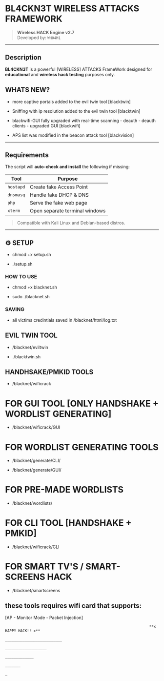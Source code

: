 # BL4CKN3T WIRELESS ATTACKS FRAMEWORK
> **Wireless HACK Engine v2.7**  
> Developed by: `WH04M1`

---

## Description

**BL4CKN3T** is a powerful [WIRELESS] ATTACKS FrameWork designed for **educational** and **wireless hack testing** purposes only.

## WHATS NEW?

* more captive portals added to the evil twin tool [blacktwin]

* Sniffing with ip resolution added to the evil twin tool [blacktwin]

* blackwifi-GUI fully upgraded with real-time scanning - deauth - deauth clients - upgraded GUI [blackwifi]

* APS list was modified in the beacon attack tool [blackvision]

---

## Requirements

The script will **auto-check and install** the following if missing:

| Tool      | Purpose                        |
|-----------|--------------------------------|
| `hostapd` | Create fake Access Point       |
| `dnsmasq` | Handle fake DHCP & DNS         |
| `php`     | Serve the fake web page        |
| `xterm`   | Open separate terminal windows |

> Compatible with Kali Linux and Debian-based distros.

---

## ⚙ SETUP

* chmod +x setup.sh

* ./setup.sh

### HOW TO USE

* chmod +x blacknet.sh

* sudo ./blacknet.sh

### SAVING

* all victims credintials saved in /blacknet/html/log.txt

## EVIL TWIN TOOL

* /blacknet/eviltwin

* ./blacktwin.sh

## HANDHSAKE/PMKID TOOLS

* /blacknet/wificrack

# FOR GUI TOOL [ONLY HANDSHAKE + WORDLIST GENERATING]

* /blacknet/wificrack/GUI

# FOR WORDLIST GENERATING TOOLS

* /blacknet/generate/CLI/

* /blacknet/generate/GUI/

# FOR PRE-MADE WORDLISTS

* /blacknet/wordlists/

# FOR CLI TOOL [HANDSHAKE + PMKID]

* /blacknet/wificrack/CLI

# FOR SMART TV'S / SMART-SCREENS HACK

* /blacknet/smartscreens

## these tools requires wifi card that supports:

[AP - Monitor Mode - Packet Injection]


                                                                      **x HAPPY HACK!! x**
                                                                   __________________________
                                                                      ___________________
                                                                         _____________
                                                                            _______
                                                                               _
                                                     
